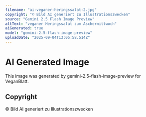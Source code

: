 ```yaml
---
filename: "ai-veganer-heringssalat-2.jpg"
copyright: "© Bild AI generiert zu Illustrationszwecken"
source: "Gemini 2.5 Flash Image Preview"
altText: "veganer Heringssalat zum Aschermittwoch"
aiGenerated: true
model: "gemini-2.5-flash-image-preview"
uploadDate: "2025-09-04T13:05:58.514Z"
---
```


# AI Generated Image

This image was generated by gemini-2.5-flash-image-preview for VeganBlatt.

## Copyright
© Bild AI generiert zu Illustrationszwecken
